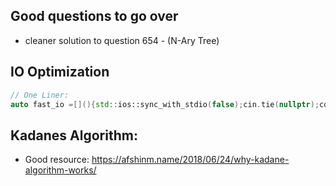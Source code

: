 ## Good questions to go over
- cleaner solution to question 654 - (N-Ary Tree)

## IO Optimization
```c++
// One Liner:
auto fast_io =[](){std::ios::sync_with_stdio(false);cin.tie(nullptr);cout.tie(nullptr);return 0;}();
```

## Kadanes Algorithm:
- Good resource: https://afshinm.name/2018/06/24/why-kadane-algorithm-works/